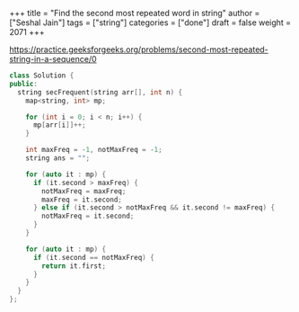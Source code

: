 +++
title = "Find the second most repeated word in string"
author = ["Seshal Jain"]
tags = ["string"]
categories = ["done"]
draft = false
weight = 2071
+++

<https://practice.geeksforgeeks.org/problems/second-most-repeated-string-in-a-sequence/0>

```cpp
class Solution {
public:
  string secFrequent(string arr[], int n) {
    map<string, int> mp;

    for (int i = 0; i < n; i++) {
      mp[arr[i]]++;
    }

    int maxFreq = -1, notMaxFreq = -1;
    string ans = "";

    for (auto it : mp) {
      if (it.second > maxFreq) {
        notMaxFreq = maxFreq;
        maxFreq = it.second;
      } else if (it.second > notMaxFreq && it.second != maxFreq) {
        notMaxFreq = it.second;
      }
    }

    for (auto it : mp) {
      if (it.second == notMaxFreq) {
        return it.first;
      }
    }
  }
};
```

